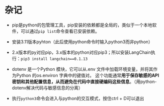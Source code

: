 # 杂记

* pip是python的包管理工具，pip安装的依赖都是全局的，类似于一个本地软件，可以通过`pip list`命令查看已安装依赖。

* 安装3.11版本pyhton（此后使用python命令时输入python3而非python）

* 2.x版本的py对应pip，3.x版本的python对应pip3；所以安装LangChain执行：`pip3 install langchain==0.1.13`

* dotenv 是一个Python 模块，它可以从.env 文件中加载环境变量，并将其作为Python 的os.environ 字典中的键值对。 这个功能通常**用于保存敏感的API 密钥和其他配置信息，从而避免在代码中直接硬编码这些信息**。（用python-dotenv解决代码与敏感信息的分离）
* 执行`python3`命令会进入与python的交互模式，按住ctrl + D可以退出


